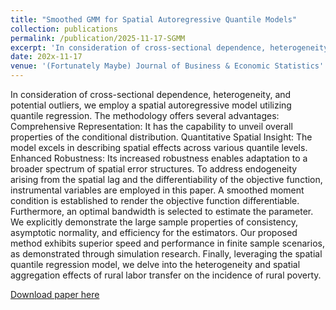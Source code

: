 ```yaml
---
title: "Smoothed GMM for Spatial Autoregressive Quantile Models"
collection: publications
permalink: /publication/2025-11-17-SGMM
excerpt: 'In consideration of cross-sectional dependence, heterogeneity, and potential outliers, we employ a spatial autoregressive model utilizing quantile regression. The methodology offers several advantages: Comprehensive Representation: It has the capability to unveil overall properties of the conditional distribution. Quantitative Spatial Insight: The model excels in describing spatial effects across various quantile levels. Enhanced Robustness: Its increased robustness enables adaptation to a broader spectrum of spatial error structures. To address endogeneity arising from the spatial lag and the differentiability of the objective function, instrumental variables are employed in this paper. A smoothed moment condition is established to render the objective function differentiable. Furthermore, an optimal bandwidth is selected to estimate the parameter. We explicitly demonstrate the large sample properties of consistency, asymptotic normality, and efficiency for the estimators. Our proposed method exhibits superior speed and performance in finite sample scenarios, as demonstrated through simulation research. Finally, leveraging the spatial quantile regression model, we delve into the heterogeneity and spatial aggregation effects of rural labor transfer on the incidence of rural poverty.'
date: 202x-11-17
venue: '(Fortunately Maybe) Journal of Business & Economic Statistics'
---
```

In consideration of cross-sectional dependence, heterogeneity, and potential outliers, we employ a spatial autoregressive model utilizing quantile regression. The methodology offers several advantages: Comprehensive Representation: It has the capability to unveil overall properties of the conditional distribution. Quantitative Spatial Insight: The model excels in describing spatial effects across various quantile levels. Enhanced Robustness: Its increased robustness enables adaptation to a broader spectrum of spatial error structures. To address endogeneity arising from the spatial lag and the differentiability of the objective function, instrumental variables are employed in this paper. A smoothed moment condition is established to render the objective function differentiable. Furthermore, an optimal bandwidth is selected to estimate the parameter. We explicitly demonstrate the large sample properties of consistency, asymptotic normality, and efficiency for the estimators. Our proposed method exhibits superior speed and performance in finite sample scenarios, as demonstrated through simulation research. Finally, leveraging the spatial quantile regression model, we delve into the heterogeneity and spatial aggregation effects of rural labor transfer on the incidence of rural poverty.

[Download paper here](https://jackquu.github.io/JackQu.github.io/files/Elsevier_Article__elsarticle__Template.pdf)
